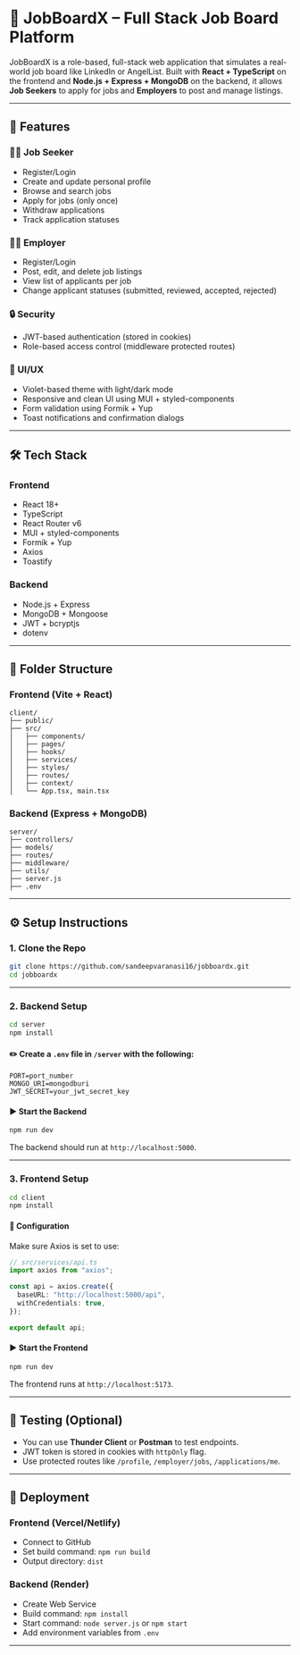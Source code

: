 # 💼 JobBoardX – Full Stack Job Board Platform

JobBoardX is a role-based, full-stack web application that simulates a real-world job board like LinkedIn or AngelList. Built with **React + TypeScript** on the frontend and **Node.js + Express + MongoDB** on the backend, it allows **Job Seekers** to apply for jobs and **Employers** to post and manage listings.

---

## 🚀 Features

### 👨‍💻 Job Seeker

- Register/Login
- Create and update personal profile
- Browse and search jobs
- Apply for jobs (only once)
- Withdraw applications
- Track application statuses

### 🧑‍💼 Employer

- Register/Login
- Post, edit, and delete job listings
- View list of applicants per job
- Change applicant statuses (submitted, reviewed, accepted, rejected)

### 🔒 Security

- JWT-based authentication (stored in cookies)
- Role-based access control (middleware protected routes)

### 💅 UI/UX

- Violet-based theme with light/dark mode
- Responsive and clean UI using MUI + styled-components
- Form validation using Formik + Yup
- Toast notifications and confirmation dialogs

---

## 🛠️ Tech Stack

### Frontend

- React 18+
- TypeScript
- React Router v6
- MUI + styled-components
- Formik + Yup
- Axios
- Toastify

### Backend

- Node.js + Express
- MongoDB + Mongoose
- JWT + bcryptjs
- dotenv

---

## 📁 Folder Structure

### Frontend (Vite + React)

```
client/
├── public/
├── src/
│   ├── components/
│   ├── pages/
│   ├── hooks/
│   ├── services/
│   ├── styles/
│   ├── routes/
│   ├── context/
│   └── App.tsx, main.tsx
```

### Backend (Express + MongoDB)

```
server/
├── controllers/
├── models/
├── routes/
├── middleware/
├── utils/
├── server.js
├── .env
```

---

## ⚙️ Setup Instructions

### 1. Clone the Repo

```bash
git clone https://github.com/sandeepvaranasi16/jobboardx.git
cd jobboardx
```

---

### 2. Backend Setup

```bash
cd server
npm install
```

#### ✏️ Create a `.env` file in `/server` with the following:

```env
PORT=port_number
MONGO_URI=mongodburi
JWT_SECRET=your_jwt_secret_key
```

#### ▶️ Start the Backend

```bash
npm run dev
```

The backend should run at `http://localhost:5000`.

---

### 3. Frontend Setup

```bash
cd client
npm install
```

#### 🔧 Configuration

Make sure Axios is set to use:

```ts
// src/services/api.ts
import axios from "axios";

const api = axios.create({
  baseURL: "http://localhost:5000/api",
  withCredentials: true,
});

export default api;
```

#### ▶️ Start the Frontend

```bash
npm run dev
```

The frontend runs at `http://localhost:5173`.

---

## 🧪 Testing (Optional)

- You can use **Thunder Client** or **Postman** to test endpoints.
- JWT token is stored in cookies with `httpOnly` flag.
- Use protected routes like `/profile`, `/employer/jobs`, `/applications/me`.

---

## 🚀 Deployment

### Frontend (Vercel/Netlify)

- Connect to GitHub
- Set build command: `npm run build`
- Output directory: `dist`

### Backend (Render)

- Create Web Service
- Build command: `npm install`
- Start command: `node server.js` or `npm start`
- Add environment variables from `.env`

---
